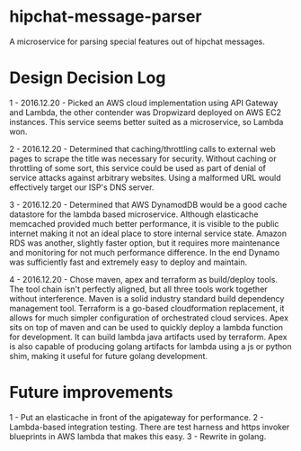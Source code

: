 # hipchat-message-parser
A microservice for parsing special features out of hipchat messages.

# Design Decision Log
1 - 2016.12.20 - Picked an AWS cloud implementation using API Gateway and Lambda, the other contender was Dropwizard deployed on AWS EC2 instances. This service seems better suited as a microservice, so Lambda won.

2 - 2016.12.20 - Determined that caching/throttling calls to external web pages to scrape the title was necessary for security. Without caching or throttling of some sort, this service could be used as part of denial of service attacks against arbitrary websites. Using a malformed URL would effectively target our ISP's DNS server.

3 - 2016.12.20 - Determined that AWS DynamodDB would be a good cache datastore for the lambda based microservice. Although elasticache memcached provided much better performance, it is visible to the public internet making it not an ideal place to store internal service state. Amazon RDS was another, slightly faster option, but it requires more maintenance and monitoring for not much performance difference. In the end Dynamo was sufficiently fast and extremely easy to deploy and maintain.

4 - 2016.12.20 - Chose maven, apex and terraform as build/deploy tools. The tool chain isn't perfectly aligned, but all three tools work together without interference. Maven is a solid industry standard build dependency management tool. Terraform is a go-based cloudformation replacement, it allows for much simpler configuration of orchestrated cloud services. Apex sits on top of maven and can be used to quickly deploy a lambda function for development. It can build lambda java artifacts used by terraform. Apex is also capable of producing golang artifacts for lambda using a js or python shim, making it useful for future golang development.


# Future improvements
1 - Put an elasticache in front of the apigateway for performance.
2 - Lambda-based integration testing. There are test harness and https invoker blueprints in AWS lambda that makes this easy.
3 - Rewrite in golang.